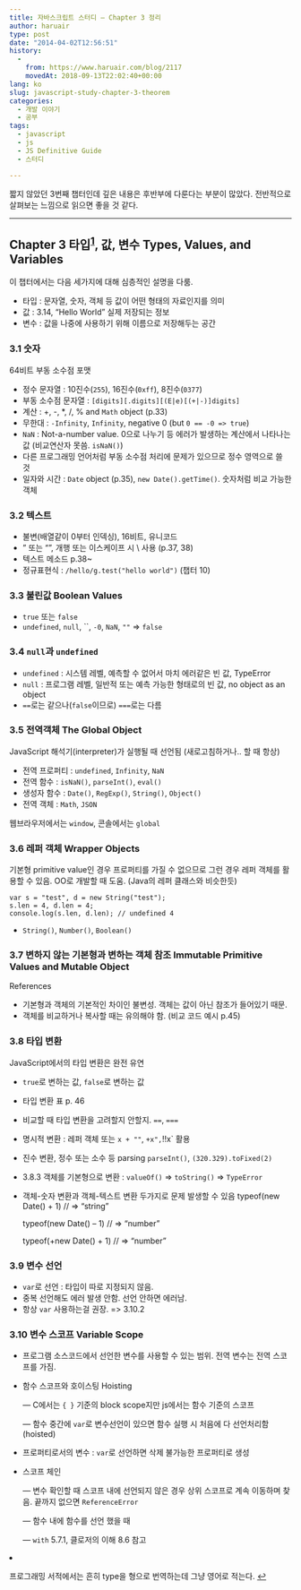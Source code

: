 ```yaml
---
title: 자바스크립트 스터디 – Chapter 3 정리
author: haruair
type: post
date: "2014-04-02T12:56:51"
history:
  - 
    from: https://www.haruair.com/blog/2117
    movedAt: 2018-09-13T22:02:40+00:00
lang: ko
slug: javascript-study-chapter-3-theorem
categories:
  - 개발 이야기
  - 공부
tags:
  - javascript
  - js
  - JS Definitive Guide
  - 스터디

---
```

짧지 않았던 3번째 챕터인데 깊은 내용은 후반부에 다룬다는 부분이 많았다. 전반적으로 살펴보는 느낌으로 읽으면 좋을 것 같다.

* * *

## Chapter 3 타입<sup id="fnref-2117-1"><a href="#fn-2117-1" rel="footnote">1</a></sup>, 값, 변수 Types, Values, and Variables

이 챕터에서는 다음 세가지에 대해 심층적인 설명을 다룸.

  * 타입 : 문자열, 숫자, 객체 등 값이 어떤 형태의 자료인지를 의미
  * 값 : 3.14, &#8220;Hello World&#8221; 실제 저장되는 정보
  * 변수 : 값을 나중에 사용하기 위해 이름으로 저장해두는 공간

<!--more-->

### 3.1 숫자

64비트 부동 소수점 포맷

  * 정수 문자열 : 10진수(`255`), 16진수(`0xff`), 8진수(`0377`)
  * 부동 소수점 문자열 : `[digits][.digits][(E|e)[(+|-)]digits]`
  * 계산 : +, -, *, /, % and `Math` object (p.33)
  * 무한대 : `-Infinity`, `Infinity`, negative 0 (but `0 == -0 => true`)
  * `NaN` : Not-a-number value. 0으로 나누기 등 에러가 발생하는 계산에서 나타나는 값 (비교연산자 못씀. `isNaN()`)
  * 다른 프로그래밍 언어처럼 부동 소수점 처리에 문제가 있으므로 정수 영역으로 쓸 것
  * 일자와 시간 : `Date` object (p.35), `new Date().getTime()`. 숫자처럼 비교 가능한 객체

### 3.2 텍스트

  * 불변(배열같이 0부터 인덱싱), 16비트, 유니코드
  * &#8221; 또는 &#8220;&#8221;, 개행 또는 이스케이프 시 \ 사용 (p.37, 38)
  * 텍스트 메소드 p.38~
  * 정규표현식 : `/hello/g.test("hello world")` (챕터 10)

### 3.3 불린값 Boolean Values

  * `true` 또는 `false`
  * `undefined`, `null`, ``, `-0`, `NaN`, `""` => `false`

### 3.4 `null`과 `undefined`

  * `undefined` : 시스템 레벨, 예측할 수 없어서 마치 에러같은 빈 값, TypeError
  * `null` : 프로그램 레벨, 일반적 또는 예측 가능한 형태로의 빈 값, no object as an object
  * `==`로는 같으나(`false`이므로) `===`로는 다름

### 3.5 전역객체 The Global Object

JavaScript 해석기(interpreter)가 실행될 때 선언됨 (새로고침하거나.. 할 때 항상)

  * 전역 프로퍼티 : `undefined`, `Infinity`, `NaN`
  * 전역 함수 : `isNaN()`, `parseInt()`, `eval()`
  * 생성자 함수 : `Date()`, `RegExp()`, `String()`, `Object()`
  * 전역 객체 : `Math`, `JSON`

웹브라우저에서는 `window`, 콘솔에서는 `global`

### 3.6 레퍼 객체 Wrapper Objects

기본형 primitive value인 경우 프로퍼티를 가질 수 없으므로 그런 경우 레퍼 객체를 활용할 수 있음. OO로 개발할 때 도움. (Java의 레퍼 클래스와 비슷한듯)

    var s = "test", d = new String("test");
    s.len = 4, d.len = 4;
    console.log(s.len, d.len); // undefined 4
    

  * `String()`, `Number()`, `Boolean()`

### 3.7 변하지 않는 기본형과 변하는 객체 참조 Immutable Primitive Values and Mutable Object

References

  * 기본형과 객체의 기본적인 차이인 불변성. 객체는 값이 아닌 참조가 들어있기 때문.
  * 객체를 비교하거나 복사할 때는 유의해야 함. (비교 코드 예시 p.45)

### 3.8 타입 변환

JavaScript에서의 타입 변환은 완전 유연

  * `true`로 변하는 값, `false`로 변하는 값
  * 타입 변환 표 p. 46
  * 비교할 때 타입 변환을 고려할지 안할지. `==`, `===`
  * 명시적 변환 : 레퍼 객체 또는 `x + ""`, `+x",`!!x\` 활용
  * 진수 변환, 정수 또는 소수 등 parsing `parseInt()`, `(320.329).toFixed(2)`
  * 3.8.3 객체를 기본형으로 변환 : `valueOf()` => `toString()` => `TypeError`
  * 객체-숫자 변환과 객체-텍스트 변환 두가지로 문제 발생할 수 있음 
    typeof(new Date() + 1) // => &#8220;string&#8221;
  
    typeof(new Date() &#8211; 1) // => &#8220;number&#8221;
  
    typeof(+new Date() + 1) // => &#8220;number&#8221;

### 3.9 변수 선언

  * `var`로 선언 : 타입이 따로 지정되지 않음.
  * 중복 선언해도 에러 발생 안함. 선언 안하면 에러남.
  * 항상 `var` 사용하는걸 권장. => 3.10.2

### 3.10 변수 스코프 Variable Scope

  * 프로그램 소스코드에서 선언한 변수를 사용할 수 있는 범위. 전역 변수는 전역 스코프를 가짐.
  * 함수 스코프와 호이스팅 Hoisting
  
    &#8212; C에서는 `{ }` 기준의 block scope지만 js에서는 함수 기준의 스코프
  
    &#8212; 함수 중간에 `var`로 변수선언이 있으면 함수 실행 시 처음에 다 선언처리함 (hoisted)
  * 프로퍼티로서의 변수 : `var`로 선언하면 삭제 불가능한 프로퍼티로 생성
  * 스코프 체인
  
    &#8212; 변수 확인할 때 스코프 내에 선언되지 않은 경우 상위 스코프로 계속 이동하며 찾음. 끝까지 없으면 `ReferenceError`
  
    &#8212; 함수 내에 함수를 선언 했을 때
  
    &#8212; `with` 5.7.1, 클로저의 이해 8.6 참고

<li id="fn-2117-1">
  <p>
    프로그래밍 서적에서는 흔히 type을 형으로 번역하는데 그냥 영어로 적는다.&#160;<a href="#fnref-2117-1" rev="footnote">&#8617;</a> </fn></footnotes>